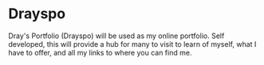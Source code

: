 # Drayspo
Dray's Portfolio (Drayspo) will be used as my online portfolio. Self developed, this will provide a hub for many to visit to learn of myself, what I have to offer, and all my links to where you can find me.
